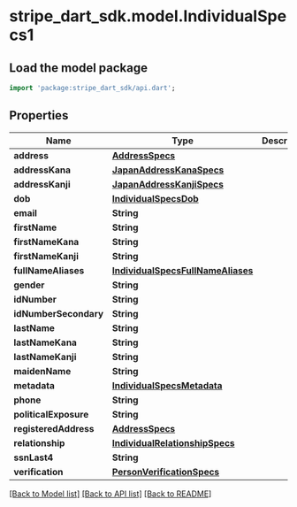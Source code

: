 # stripe_dart_sdk.model.IndividualSpecs1

## Load the model package
```dart
import 'package:stripe_dart_sdk/api.dart';
```

## Properties
Name | Type | Description | Notes
------------ | ------------- | ------------- | -------------
**address** | [**AddressSpecs**](AddressSpecs.md) |  | [optional] 
**addressKana** | [**JapanAddressKanaSpecs**](JapanAddressKanaSpecs.md) |  | [optional] 
**addressKanji** | [**JapanAddressKanjiSpecs**](JapanAddressKanjiSpecs.md) |  | [optional] 
**dob** | [**IndividualSpecsDob**](IndividualSpecsDob.md) |  | [optional] 
**email** | **String** |  | [optional] 
**firstName** | **String** |  | [optional] 
**firstNameKana** | **String** |  | [optional] 
**firstNameKanji** | **String** |  | [optional] 
**fullNameAliases** | [**IndividualSpecsFullNameAliases**](IndividualSpecsFullNameAliases.md) |  | [optional] 
**gender** | **String** |  | [optional] 
**idNumber** | **String** |  | [optional] 
**idNumberSecondary** | **String** |  | [optional] 
**lastName** | **String** |  | [optional] 
**lastNameKana** | **String** |  | [optional] 
**lastNameKanji** | **String** |  | [optional] 
**maidenName** | **String** |  | [optional] 
**metadata** | [**IndividualSpecsMetadata**](IndividualSpecsMetadata.md) |  | [optional] 
**phone** | **String** |  | [optional] 
**politicalExposure** | **String** |  | [optional] 
**registeredAddress** | [**AddressSpecs**](AddressSpecs.md) |  | [optional] 
**relationship** | [**IndividualRelationshipSpecs**](IndividualRelationshipSpecs.md) |  | [optional] 
**ssnLast4** | **String** |  | [optional] 
**verification** | [**PersonVerificationSpecs**](PersonVerificationSpecs.md) |  | [optional] 

[[Back to Model list]](../README.md#documentation-for-models) [[Back to API list]](../README.md#documentation-for-api-endpoints) [[Back to README]](../README.md)


